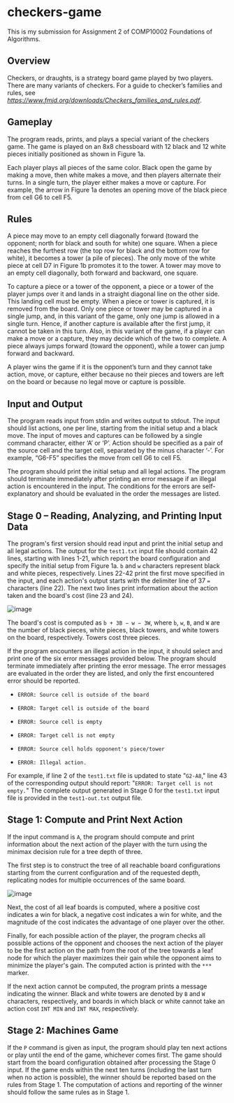 # checkers-game

This is my submission for Assignment 2 of COMP10002 Foundations of Algorithms. 

## Overview

Checkers, or draughts, is a strategy board game played by two players. There are many variants of checkers. For a guide to checker’s families and rules, see *https://www.fmjd.org/downloads/Checkers_families_and_rules.pdf*.

## Gameplay
The program reads, prints, and plays a special variant of the checkers game. The game is played on an 8x8 chessboard with 12 black and 12 white pieces initially positioned as shown in Figure 1a.

Each player plays all pieces of the same color. Black open the game by making a move, then white makes a move, and then players alternate their turns. In a single turn, the player either makes a move or capture. For example, the arrow in Figure 1a denotes an opening move of the black piece from cell G6 to cell F5.

## Rules
A piece may move to an empty cell diagonally forward (toward the opponent; north for black and south for white) one square. When a piece reaches the furthest row (the top row for black and the bottom row for white), it becomes a tower (a pile of pieces). The only move of the white piece at cell D7 in Figure 1b promotes it to the tower. A tower may move to an empty cell diagonally, both forward and backward, one square.

To capture a piece or a tower of the opponent, a piece or a tower of the player jumps over it and lands in a straight diagonal line on the other side. This landing cell must be empty. When a piece or tower is captured, it is removed from the board. Only one piece or tower may be captured in a single jump, and, in this variant of the game, only one jump is allowed in a single turn. Hence, if another capture is available after the first jump, it cannot be taken in this turn. Also, in this variant of the game, if a player can make a move or a capture, they may decide which of the two to complete. A piece always jumps forward (toward the opponent), while a tower can jump forward and backward.

A player wins the game if it is the opponent’s turn and they cannot take action, move, or capture, either because no their pieces and towers are left on the board or because no legal move or capture is possible.

## Input and Output

The program reads input from stdin and writes output to stdout. The input should list actions, one per line, starting from the initial setup and a black move. The input of moves and captures can be followed by a single command character, either ‘A’ or ‘P’. Action should be specified as a pair of the source cell and the target cell, separated by the minus character ‘-’. For example, “G6-F5” specifies the move from cell G6 to cell F5.

The program should print the initial setup and all legal actions. The program should terminate immediately after printing an error message if an illegal action is encountered in the input. The conditions for the errors are self-explanatory and should be evaluated in the order the messages are listed.

## Stage 0 – Reading, Analyzing, and Printing Input Data

The program's first version should read input and print the initial setup and all legal actions. The output for the `test1.txt` input file should contain 42 lines, starting with lines 1-21, which report the board configuration and specify the initial setup from Figure 1a. `b` and `w` characters represent black and white pieces, respectively. Lines 22-42 print the first move specified in the input, and each action's output starts with the delimiter line of 37 `=` characters (line 22). The next two lines print information about the action taken and the board's cost (line 23 and 24).

![image](https://user-images.githubusercontent.com/95140934/224549195-4894ff0b-96fe-40e4-b67f-748698724b95.png)

The board's cost is computed as `b + 3B − w − 3W`, where `b`, `w`, `B`, and `W` are the number of black pieces, white pieces, black towers, and white towers on the board, respectively. Towers cost three pieces.

If the program encounters an illegal action in the input, it should select and print one of the six error messages provided below. The program should terminate immediately after printing the error message. The error messages are evaluated in the order they are listed, and only the first encountered error should be reported.

- `ERROR: Source cell is outside of the board`
* `ERROR: Target cell is outside of the board`
+ `ERROR: Source cell is empty`
- `ERROR: Target cell is not empty`
* `ERROR: Source cell holds opponent's piece/tower`
+ `ERROR: Illegal action.`

For example, if line 2 of the `test1.txt` file is updated to state "`G2-A8`," line 43 of the corresponding output should report: "`ERROR: Target cell is not empty.`" The complete output generated in Stage 0 for the `test1.txt` input file is provided in the `test1-out.txt` output file.

## Stage 1: Compute and Print Next Action
If the input command is `A`, the program should compute and print information about the next action of the player with the turn using the minimax decision rule for a tree depth of three.

The first step is to construct the tree of all reachable board configurations starting from the current configuration and of the requested depth, replicating nodes for multiple occurrences of the same board.

![image](https://user-images.githubusercontent.com/95140934/224549220-0713b74d-b9ef-41e9-8d64-ab5eb9c0912b.png)

Next, the cost of all leaf boards is computed, where a positive cost indicates a win for black, a negative cost indicates a win for white, and the magnitude of the cost indicates the advantage of one player over the other.

Finally, for each possible action of the player, the program checks all possible actions of the opponent and chooses the next action of the player to be the first action on the path from the root of the tree towards a leaf node for which the player maximizes their gain while the opponent aims to minimize the player's gain. The computed action is printed with the `***` marker.

If the next action cannot be computed, the program prints a message indicating the winner. Black and white towers are denoted by `B` and `W` characters, respectively, and boards in which black or white cannot take an action cost `INT MIN` and `INT MAX`, respectively.

## Stage 2: Machines Game

If the `P` command is given as input, the program should play ten next actions or play until the end of the game, whichever comes first. The game should start from the board configuration obtained after processing the Stage 0 input. If the game ends within the next ten turns (including the last turn when no action is possible), the winner should be reported based on the rules from Stage 1. The computation of actions and reporting of the winner should follow the same rules as in Stage 1.
